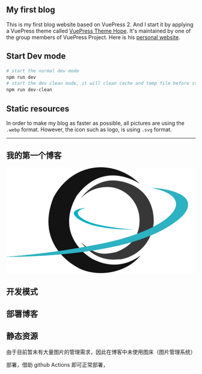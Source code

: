 ## My first blog

This is my first blog website based on VuePress 2. And I start it by applying a VuePress theme called [VuePress Theme Hope](https://theme-hope.vuejs.press/zh/). It's maintained by one of the group members of VuePress Project. Here is his [personal website](https://mrhope.site/).

## Start Dev mode

```sh
# start the normal dev mode
npm run dev
# start the dev clean mode, it will clean cache and temp file before start dev mode
npm run dev-clean
```

## Static resources

In order to make my blog as faster as possible, all pictures are using the `.webp` format. However, the icon such as logo, is using `.svg` format.



---

<style>
hr {
  border-width: 3px 0 0 0 !important;
  border-color: #2cb2c2;
  }

</style>

## 我的第一个博客
![](/logo.svg)
## 开发模式
## 部署博客
## 静态资源

由于目前暂未有大量图片的管理需求，因此在博客中未使用图床（图片管理系统）

部署，借助 github Actions 即可正常部署，
